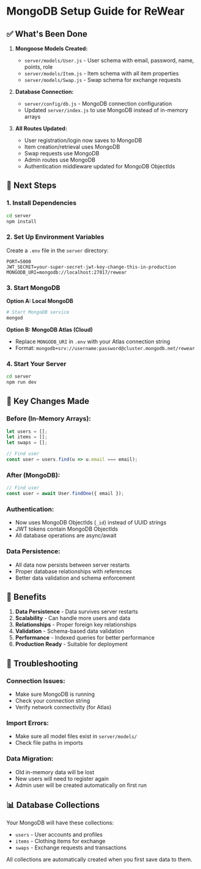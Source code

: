 # MongoDB Setup Guide for ReWear

## ✅ What's Been Done

1. **Mongoose Models Created:**
   - `server/models/User.js` - User schema with email, password, name, points, role
   - `server/models/Item.js` - Item schema with all item properties
   - `server/models/Swap.js` - Swap schema for exchange requests

2. **Database Connection:**
   - `server/config/db.js` - MongoDB connection configuration
   - Updated `server/index.js` to use MongoDB instead of in-memory arrays

3. **All Routes Updated:**
   - User registration/login now saves to MongoDB
   - Item creation/retrieval uses MongoDB
   - Swap requests use MongoDB
   - Admin routes use MongoDB
   - Authentication middleware updated for MongoDB ObjectIds

## 🚀 Next Steps

### 1. Install Dependencies
```bash
cd server
npm install
```

### 2. Set Up Environment Variables
Create a `.env` file in the `server` directory:
```env
PORT=5000
JWT_SECRET=your-super-secret-jwt-key-change-this-in-production
MONGODB_URI=mongodb://localhost:27017/rewear
```

### 3. Start MongoDB
**Option A: Local MongoDB**
```bash
# Start MongoDB service
mongod
```

**Option B: MongoDB Atlas (Cloud)**
- Replace `MONGODB_URI` in `.env` with your Atlas connection string
- Format: `mongodb+srv://username:password@cluster.mongodb.net/rewear`

### 4. Start Your Server
```bash
cd server
npm run dev
```

## 🔧 Key Changes Made

### Before (In-Memory Arrays):
```javascript
let users = [];
let items = [];
let swaps = [];

// Find user
const user = users.find(u => u.email === email);
```

### After (MongoDB):
```javascript
// Find user
const user = await User.findOne({ email });
```

### Authentication:
- Now uses MongoDB ObjectIds (`_id`) instead of UUID strings
- JWT tokens contain MongoDB ObjectIds
- All database operations are async/await

### Data Persistence:
- All data now persists between server restarts
- Proper database relationships with references
- Better data validation and schema enforcement

## 🎯 Benefits

1. **Data Persistence** - Data survives server restarts
2. **Scalability** - Can handle more users and data
3. **Relationships** - Proper foreign key relationships
4. **Validation** - Schema-based data validation
5. **Performance** - Indexed queries for better performance
6. **Production Ready** - Suitable for deployment

## 🐛 Troubleshooting

### Connection Issues:
- Make sure MongoDB is running
- Check your connection string
- Verify network connectivity (for Atlas)

### Import Errors:
- Make sure all model files exist in `server/models/`
- Check file paths in imports

### Data Migration:
- Old in-memory data will be lost
- New users will need to register again
- Admin user will be created automatically on first run

## 📊 Database Collections

Your MongoDB will have these collections:
- `users` - User accounts and profiles
- `items` - Clothing items for exchange
- `swaps` - Exchange requests and transactions

All collections are automatically created when you first save data to them. 